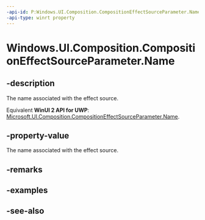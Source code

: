 ```yaml
---
-api-id: P:Windows.UI.Composition.CompositionEffectSourceParameter.Name
-api-type: winrt property
---
```


<!-- Property syntax
public string Name { get; }
-->

# Windows.UI.Composition.CompositionEffectSourceParameter.Name

## -description
The name associated with the effect source.

Equivalent **WinUI 2 API for UWP**: [Microsoft.UI.Composition.CompositionEffectSourceParameter.Name](/windows/winui/api/microsoft.ui.composition.compositioneffectsourceparameter.name).

## -property-value
The name associated with the effect source.

## -remarks

## -examples

## -see-also
